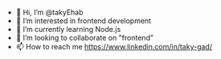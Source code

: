 - 👋 Hi, I’m @takyEhab
- 👀 I’m interested in frontend development 
- 🌱 I’m currently learning Node.js 
- 💞️ I’m looking to collaborate on "frontend"
- 📫 How to reach me https://www.linkedin.com/in/taky-gad/

<!---
takyEhab/takyEhab is a ✨ special ✨ repository because its `README.md` (this file) appears on your GitHub profile.
You can click the Preview link to take a look at your changes.
--->
